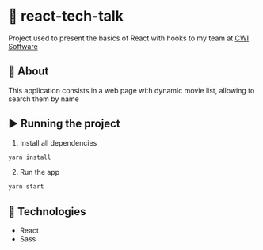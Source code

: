 # :speech_balloon: react-tech-talk

Project used to present the basics of React with hooks to my team at [CWI Software](https://cwi.com.br/)


## :book: About

This application consists in a web page with dynamic movie list, allowing to search them by name


## ▶ Running the project 
1. Install all dependencies 
```bash
yarn install 
```
2. Run the app 
```bash
yarn start 
```

## :crystal_ball: Technologies
* React
* Sass